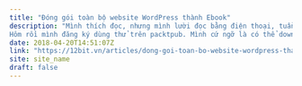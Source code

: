```yaml
---
title: "Đóng gói toàn bộ website WordPress thành Ebook"
description: "Mình thích đọc, nhưng mình lười đọc bằng điện thoại, tuần trước mình có làm một video chia sẻ cách mình sử dụng instapaper và calibre để đóng gói các trang web thành ebook.
Hôm rồi mình đăng ký dùng thử trên packtpub. Mình cứ ngỡ là có thể download ebook, nhưng mà mình hiểu nhầm chữ “access”. Họ chỉ cho mình đọc online chứ không cho tải về."
date: 2018-04-20T14:51:07Z
link: "https://12bit.vn/articles/dong-goi-toan-bo-website-wordpress-thanh-ebook/"
site: site_name
draft: false
---
```

